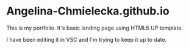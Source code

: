 Angelina-Chmielecka.github.io
=============================

This is my portfolio. It's basic landing page using HTML5 UP template.

I have been editing it in VSC and I'm trying to keep it up to date.
